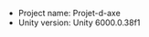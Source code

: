 <!-- UNITY CODE ASSIST INSTRUCTIONS START -->
- Project name: Projet-d-axe
- Unity version: Unity 6000.0.38f1
<!-- UNITY CODE ASSIST INSTRUCTIONS END -->